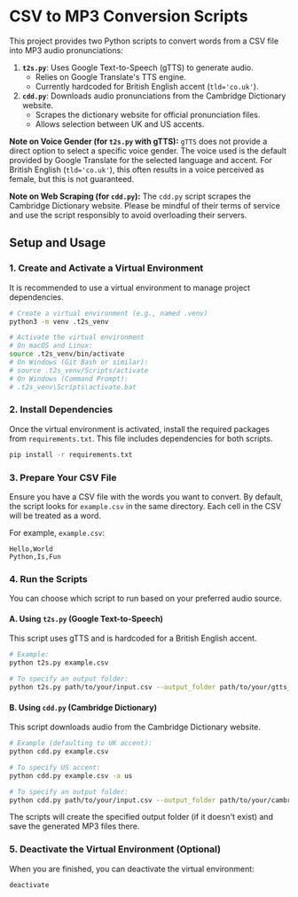 # CSV to MP3 Conversion Scripts

This project provides two Python scripts to convert words from a CSV file into MP3 audio pronunciations:

1.  **`t2s.py`**: Uses Google Text-to-Speech (gTTS) to generate audio.
    *   Relies on Google Translate's TTS engine.
    *   Currently hardcoded for British English accent (`tld='co.uk'`).
2.  **`cdd.py`**: Downloads audio pronunciations from the Cambridge Dictionary website.
    *   Scrapes the dictionary website for official pronunciation files.
    *   Allows selection between UK and US accents.

**Note on Voice Gender (for `t2s.py` with gTTS):** `gTTS` does not provide a direct option to select a specific voice gender. The voice used is the default provided by Google Translate for the selected language and accent. For British English (`tld='co.uk'`), this often results in a voice perceived as female, but this is not guaranteed.

**Note on Web Scraping (for `cdd.py`):** The `cdd.py` script scrapes the Cambridge Dictionary website. Please be mindful of their terms of service and use the script responsibly to avoid overloading their servers.

## Setup and Usage

### 1. Create and Activate a Virtual Environment

It is recommended to use a virtual environment to manage project dependencies.

```bash
# Create a virtual environment (e.g., named .venv)
python3 -m venv .t2s_venv

# Activate the virtual environment
# On macOS and Linux:
source .t2s_venv/bin/activate
# On Windows (Git Bash or similar):
# source .t2s_venv/Scripts/activate
# On Windows (Command Prompt):
# .t2s_venv\Scripts\activate.bat
```

### 2. Install Dependencies

Once the virtual environment is activated, install the required packages from `requirements.txt`. This file includes dependencies for both scripts.

```bash
pip install -r requirements.txt
```

### 3. Prepare Your CSV File

Ensure you have a CSV file with the words you want to convert. By default, the script looks for `example.csv` in the same directory. Each cell in the CSV will be treated as a word.

For example, `example.csv`:
```csv
Hello,World
Python,Is,Fun
```

### 4. Run the Scripts

You can choose which script to run based on your preferred audio source.

#### A. Using `t2s.py` (Google Text-to-Speech)

This script uses gTTS and is hardcoded for a British English accent.

```bash
# Example:
python t2s.py example.csv

# To specify an output folder:
python t2s.py path/to/your/input.csv --output_folder path/to/your/gtts_output
```

#### B. Using `cdd.py` (Cambridge Dictionary)

This script downloads audio from the Cambridge Dictionary website.

```bash
# Example (defaulting to UK accent):
python cdd.py example.csv

# To specify US accent:
python cdd.py example.csv -a us

# To specify an output folder:
python cdd.py path/to/your/input.csv --output_folder path/to/your/cambridge_output -a uk
```

The scripts will create the specified output folder (if it doesn't exist) and save the generated MP3 files there.

### 5. Deactivate the Virtual Environment (Optional)

When you are finished, you can deactivate the virtual environment:

```bash
deactivate
```
